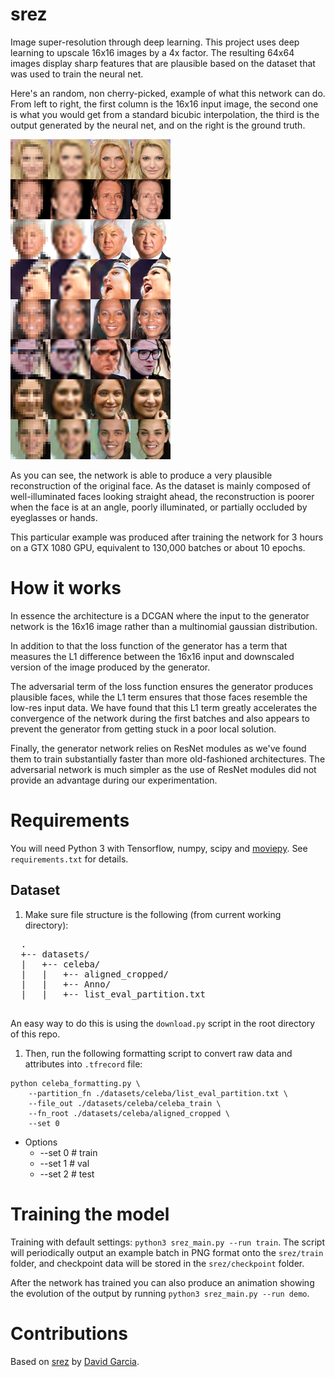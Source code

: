 # srez

Image super-resolution through deep learning. This project uses deep learning to upscale 16x16 images by a 4x factor. The resulting 64x64 images display sharp features that are plausible based on the dataset that was used to train the neural net.

Here's an random, non cherry-picked, example of what this network can do. From left to right, the first column is the 16x16 input image, the second one is what you would get from a standard bicubic interpolation, the third is the output generated by the neural net, and on the right is the ground truth.

![Example output](srez_sample_output.png)

As you can see, the network is able to produce a very plausible reconstruction of the original face. As the dataset is mainly composed of well-illuminated faces looking straight ahead, the reconstruction is poorer when the face is at an angle, poorly illuminated, or partially occluded by eyeglasses or hands.

This particular example was produced after training the network for 3 hours on a GTX 1080 GPU, equivalent to 130,000 batches or about 10 epochs.

# How it works

In essence the architecture is a DCGAN where the input to the generator network is the 16x16 image rather than a multinomial gaussian distribution.

In addition to that the loss function of the generator has a term that measures the L1 difference between the 16x16 input and downscaled version of the image produced by the generator.

The adversarial term of the loss function ensures the generator produces plausible faces, while the L1 term ensures that those faces resemble the low-res input data. We have found that this L1 term greatly accelerates the convergence of the network during the first batches and also appears to prevent the generator from getting stuck in a poor local solution.

Finally, the generator network relies on ResNet modules as we've found them to train substantially faster than more old-fashioned architectures. The adversarial network is much simpler as the use of ResNet modules did not provide an advantage during our experimentation.

# Requirements

You will need Python 3 with Tensorflow, numpy, scipy and [moviepy](http://zulko.github.io/moviepy/). See `requirements.txt` for details.

## Dataset
1. Make sure file structure is the following (from current working directory): 

  <pre>
  .
  +-- datasets/
  |   +-- celeba/
  |   |   +-- aligned_cropped/
  |   |   +-- Anno/
  |   |   +-- list_eval_partition.txt 
  </pre>

An easy way to do this is using the `download.py` script in the root directory of this repo. 

1. Then, run the following formatting script to convert raw data and attributes into `.tfrecord` file:
```
python celeba_formatting.py \
    --partition_fn ./datasets/celeba/list_eval_partition.txt \
    --file_out ./datasets/celeba/celeba_train \
    --fn_root ./datasets/celeba/aligned_cropped \
    --set 0
```

  - Options 
    - --set 0 # train 
    - --set 1 # val
    - --set 2 # test

# Training the model

Training with default settings: `python3 srez_main.py --run train`. The script will periodically output an example batch in PNG format onto the `srez/train` folder, and checkpoint data will be stored in the `srez/checkpoint` folder.

After the network has trained you can also produce an animation showing the evolution of the output by running `python3 srez_main.py --run demo`.

# Contributions

Based on [srez](https://github.com/david-gpu/srez) by 
[David Garcia](https://ca.linkedin.com/in/david-garcia-70913311).
